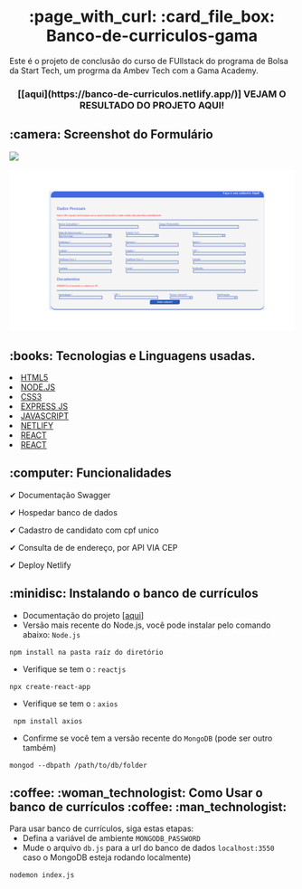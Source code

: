 
<h1 align="center"> :page_with_curl: :card_file_box: Banco-de-curriculos-gama </h1>

</hr>

Este é o projeto de conclusão do curso de FUllstack do programa de  Bolsa da Start Tech, um progrma da Ambev Tech com  a Gama Academy.

<h3 align="center"> [[aqui](https://banco-de-curriculos.netlify.app/)]
VEJAM O RESULTADO DO PROJETO AQUI!
</h3>


<h2> :camera:  Screenshot do  Formulário </h2>

</hr>
<img src=”https://github.com/Isabellalima86/banco-de-curriculos-gama/blob/main/screenshot.png”>

![image](https://github.com/Isabellalima86/banco-de-curriculos-gama/blob/main/screenshot.png)


<h2> :books: Tecnologias e  Linguagens  usadas. </h2>
</hr>
<li> <a href="https://dev.w3.org/html5/html-author/"> HTML5 </a>
<li> <a href="https://nodejs.org/en/"> NODE.JS </a>
<li> <a href="https://www.w3schools.com/css/"> CSS3 </a>
<li> <a href="https://expressjs.com/pt-br/"> EXPRESS JS </a>
<li> <a href="https://developer.mozilla.org/en-US/docs/Web/JavaScript"> JAVASCRIPT </a>
<li> <a href="https://www.netlify.com/"> NETLIFY </a>
<li> <a href="https://pt-br.reactjs.org/"> REACT </a>
<li> <a href="https://www.npmjs.com/package/axios"> REACT </a>


<h2> 	:computer: Funcionalidades</h2>
</hr>

<p>&#10004;  Documentação Swagger<br>
<p>&#10004; Hospedar banco de dados<br>
<p>&#10004; Cadastro de candidato com cpf unico <br>
<p>&#10004; Consulta de de endereço, por API VIA CEP<br>
<p>&#10004; Deploy Netlify<br>



<h2> :minidisc: Instalando o banco de currículos </h2>
</hr>

* Documentação do projeto [[aqui](http://localhost:3550/docs/)]
* Versão mais recente do Node.js, você pode instalar pelo comando abaixo: `Node.js`
  
```
npm install na pasta raíz do diretório
```
 
* Verifique se tem o : `reactjs`
  
```
npx create-react-app
```

* Verifique se tem o : `axios`
  
```
 npm install axios
```

 
* Confirme se você tem a versão recente do `MongoDB` (pode ser outro também)
  
```
mongod --dbpath /path/to/db/folder
```

<h2> :coffee:	:woman_technologist: Como Usar o banco de currículos :coffee: :man_technologist: </h2> 
</hr>
Para usar banco de currículos, siga estas etapas:
  
* Defina a variável de ambiente `MONGODB_PASSWORD`
* Mude o arquivo `db.js` para a url do banco de dados `localhost:3550` caso o MongoDB esteja rodando localmente)

```
nodemon index.js
```
